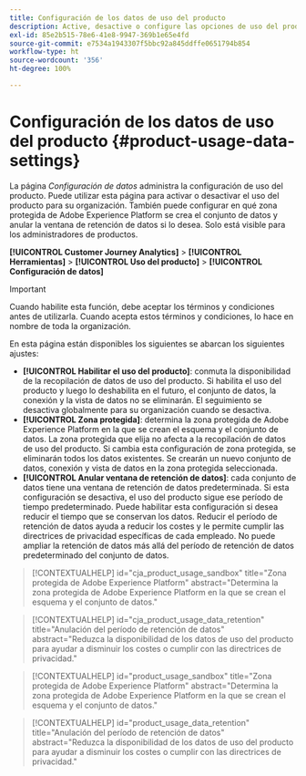 ```yaml
---
title: Configuración de los datos de uso del producto
description: Active, desactive o configure las opciones de uso del producto.
exl-id: 85e2b515-78e6-41e8-9947-369b1e65e4fd
source-git-commit: e7534a1943307f5bbc92a845ddffe0651794b854
workflow-type: ht
source-wordcount: '356'
ht-degree: 100%

---
```


# Configuración de los datos de uso del producto {#product-usage-data-settings}

La página _Configuración de datos_ administra la configuración de uso del producto. Puede utilizar esta página para activar o desactivar el uso del producto para su organización. También puede configurar en qué zona protegida de Adobe Experience Platform se crea el conjunto de datos y anular la ventana de retención de datos si lo desea. Solo está visible para los administradores de productos.

**[!UICONTROL Customer Journey Analytics]** > **[!UICONTROL Herramientas]** > **[!UICONTROL Uso del producto]** > **[!UICONTROL Configuración de datos]**

>[!IMPORTANT]
>Cuando habilite esta función, debe aceptar los términos y condiciones antes de utilizarla. Cuando acepta estos términos y condiciones, lo hace en nombre de toda la organización.

En esta página están disponibles los siguientes se abarcan los siguientes ajustes:

* **[!UICONTROL Habilitar el uso del producto]**: conmuta la disponibilidad de la recopilación de datos de uso del producto. Si habilita el uso del producto y luego lo deshabilita en el futuro, el conjunto de datos, la conexión y la vista de datos no se eliminarán. El seguimiento se desactiva globalmente para su organización cuando se desactiva.
* **[!UICONTROL Zona protegida]**: determina la zona protegida de Adobe Experience Platform en la que se crean el esquema y el conjunto de datos. La zona protegida que elija no afecta a la recopilación de datos de uso del producto. Si cambia esta configuración de zona protegida, se eliminarán todos los datos existentes. Se crearán un nuevo conjunto de datos, conexión y vista de datos en la zona protegida seleccionada.
* **[!UICONTROL Anular ventana de retención de datos]**: cada conjunto de datos tiene una ventana de retención de datos predeterminada. Si esta configuración se desactiva, el uso del producto sigue ese período de tiempo predeterminado. Puede habilitar esta configuración si desea reducir el tiempo que se conservan los datos. Reducir el período de retención de datos ayuda a reducir los costes y le permite cumplir las directrices de privacidad específicas de cada empleado. No puede ampliar la retención de datos más allá del período de retención de datos predeterminado del conjunto de datos.

>[!CONTEXTUALHELP]
>id="cja_product_usage_sandbox"
>title="Zona protegida de Adobe Experience Platform"
>abstract="Determina la zona protegida de Adobe Experience Platform en la que se crean el esquema y el conjunto de datos."

>[!CONTEXTUALHELP]
>id="cja_product_usage_data_retention"
>title="Anulación del período de retención de datos"
>abstract="Reduzca la disponibilidad de los datos de uso del producto para ayudar a disminuir los costes o cumplir con las directrices de privacidad."

>[!CONTEXTUALHELP]
>id="product_usage_sandbox"
>title="Zona protegida de Adobe Experience Platform"
>abstract="Determina la zona protegida de Adobe Experience Platform en la que se crean el esquema y el conjunto de datos."

>[!CONTEXTUALHELP]
>id="product_usage_data_retention"
>title="Anulación del período de retención de datos"
>abstract="Reduzca la disponibilidad de los datos de uso del producto para ayudar a disminuir los costes o cumplir con las directrices de privacidad."
